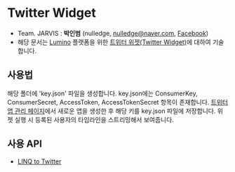 # Twitter Widget
* Team. JARVIS : **박인범** (nulledge, [nulledge@naver.com](mailTo:nulledge@naver.com), [Facebook](https://www.facebook.com/inbum.park.58))
* 해당 문서는 [Lumino](https://github.com/1step6thswmaestro/12) 플랫폼을 위한 [트위터 위젯(Twitter Widget)](https://github.com/1step6thswmaestro/12/tree/master/widgets/TwitterWidget)에 대하여 기술합니다.

## 사용법
해당 폴더에 'key.json' 파일을 생성합니다. key.json에는 ConsumerKey, ConsumerSecret, AccessToken, AccessTokenSecret 항목이 존재합니다.  [트위터 앱 관리 페이지](https://apps.twitter.com)에서 새로운 앱을 생성한 후 해당 키를 key.json 파일에 저장합니다. 위젯 실행 시 등록된 사용자의 타임라인을 스트리밍해서 보여줍니다.

## 사용 API
* [LINQ to Twitter](https://linqtotwitter.codeplex.com/)
